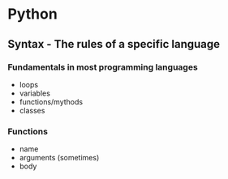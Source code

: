 # Python

## Syntax - The rules of a specific language
### Fundamentals in most programming languages
- loops
- variables
- functions/mythods
- classes

### Functions
- name
- arguments (sometimes)
- body